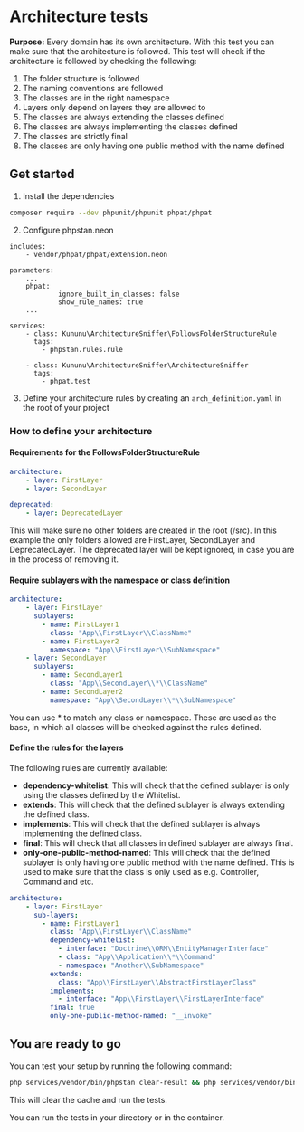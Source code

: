 # Architecture tests
**Purpose:** Every domain has its own architecture. With this test you can make sure that the architecture is followed. This test will check if the architecture is followed by checking the following:
1. The folder structure is followed
2. The naming conventions are followed
3. The classes are in the right namespace
4. Layers only depend on layers they are allowed to
5. The classes are always extending the classes defined
6. The classes are always implementing the classes defined
7. The classes are strictly final
8. The classes are only having one public method with the name defined

## Get started
1. Install the dependencies
```bash
composer require --dev phpunit/phpunit phpat/phpat
```
2. Configure phpstan.neon
```neon
includes:
    - vendor/phpat/phpat/extension.neon

parameters:
    ...
    phpat:
            ignore_built_in_classes: false
            show_rule_names: true
    ...

services:
    - class: Kununu\ArchitectureSniffer\FollowsFolderStructureRule
      tags:
        - phpstan.rules.rule

    - class: Kununu\ArchitectureSniffer\ArchitectureSniffer
      tags:
        - phpat.test
```

3. Define your architecture rules by creating an `arch_definition.yaml` in the root of your project

### How to define your architecture
#### Requirements for the FollowsFolderStructureRule
```yaml
architecture:
    - layer: FirstLayer
    - layer: SecondLayer

deprecated:
    - layer: DeprecatedLayer
```
This will make sure no other folders are created in the root (/src).
In this example the only folders allowed are FirstLayer, SecondLayer and DeprecatedLayer.
The deprecated layer will be kept ignored, in case you are in the process of removing it.

#### Require sublayers with the namespace or class definition
```yaml
architecture:
    - layer: FirstLayer
      sublayers:
        - name: FirstLayer1
          class: "App\\FirstLayer\\ClassName"
        - name: FirstLayer2
          namespace: "App\\FirstLayer\\SubNamespace"
    - layer: SecondLayer
      sublayers:
        - name: SecondLayer1
          class: "App\\SecondLayer\\*\\ClassName"
        - name: SecondLayer2
          namespace: "App\\SecondLayer\\*\\SubNamespace"
```
You can use * to match any class or namespace.
These are used as the base, in which all classes will be checked against the rules defined.
#### Define the rules for the layers

The following rules are currently available:
- **dependency-whitelist**: This will check that the defined sublayer is only using the classes defined by the Whitelist.
- **extends**: This will check that the defined sublayer is always extending the defined class.
- **implements**: This will check that the defined sublayer is always implementing the defined class.
- **final**: This will check that all classes in defined sublayer are always final.
- **only-one-public-method-named**: This will check that the defined sublayer is only having one public method with the name defined. This is used to make sure that the class is only used as e.g. Controller, Command and etc.
```yaml
architecture:
    - layer: FirstLayer
      sub-layers: 
        - name: FirstLayer1
          class: "App\\FirstLayer\\ClassName"
          dependency-whitelist:
            - interface: "Doctrine\\ORM\\EntityManagerInterface"
            - class: "App\\Application\\*\\Command"
            - namespace: "Another\\SubNamespace"
          extends:
            class: "App\\FirstLayer\\AbstractFirstLayerClass"
          implements:
            - interface: "App\\FirstLayer\\FirstLayerInterface"
          final: true
          only-one-public-method-named: "__invoke"
```

## You are ready to go
You can test your setup by running the following command:
```bash
php services/vendor/bin/phpstan clear-result && php services/vendor/bin/phpstan analyse -c services/phpstan.neon --memory-limit 240M
```
This will clear the cache and run the tests.

You can run the tests in your directory or in the container.
